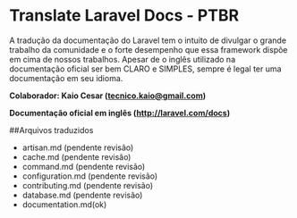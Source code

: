 ﻿# Translate Laravel Docs - PTBR

 A tradução da documentação do Laravel tem o intuito de divulgar o grande trabalho da comunidade e o forte desempenho que 
 essa framework dispõe em cima de nossos trabalhos. Apesar de o inglês utilizado na  documentação oficial ser bem CLARO e SIMPLES, sempre é legal ter uma documentação em seu idioma.

**Colaborador: Kaio Cesar (tecnico.kaio@gmail.com)**

**Documentação oficial em inglês (http://laravel.com/docs)**

##Arquivos traduzidos
- artisan.md (pendente revisão)
- cache.md (pendente revisão)
- command.md (pendente revisão)
- configuration.md (pendente revisão)
- contributing.md (pendente revisão)
- database.md (pendente revisão)
- documentation.md(ok)
